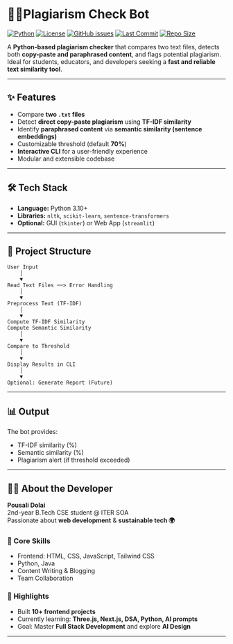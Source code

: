 # 🕵️‍♂️Plagiarism Check Bot

[![Python](https://img.shields.io/badge/Python-3.10+-blue?style=flat-square&logo=python)](https://www.python.org/)
[![License](https://img.shields.io/badge/License-MIT-green?style=flat-square)](LICENSE)
[![GitHub issues](https://img.shields.io/github/issues/yourusername/plagiarism_bot?style=flat-square)](https://github.com/yourusername/plagiarism_bot/issues)
[![Last Commit](https://img.shields.io/github/last-commit/yourusername/plagiarism_bot?style=flat-square&color=yellow)]()
[![Repo Size](https://img.shields.io/github/repo-size/yourusername/plagiarism_bot?style=flat-square&color=orange)]()

A **Python-based plagiarism checker** that compares two text files, detects both **copy-paste and paraphrased content**, and flags potential plagiarism.  
Ideal for students, educators, and developers seeking a **fast and reliable text similarity tool**.

---

## ✨ Features

- Compare **two `.txt` files**
- Detect **direct copy-paste plagiarism** using **TF-IDF similarity**
- Identify **paraphrased content** via **semantic similarity (sentence embeddings)**
- Customizable threshold (default **70%**)
- **Interactive CLI** for a user-friendly experience
- Modular and extensible codebase

---

## 🛠 Tech Stack

- **Language:** Python 3.10+
- **Libraries:** `nltk`, `scikit-learn`, `sentence-transformers`
- **Optional:** GUI (`tkinter`) or Web App (`streamlit`)

---

## 📁 Project Structure

```
User Input
    │
    ▼
Read Text Files ──> Error Handling
    │
    ▼
Preprocess Text (TF-IDF)
    │
    ▼
Compute TF-IDF Similarity
Compute Semantic Similarity
    │
    ▼
Compare to Threshold
    │
    ▼
Display Results in CLI
    │
    ▼
Optional: Generate Report (Future)

```

---

## 📊 Output

The bot provides:
- TF-IDF similarity (%)
- Semantic similarity (%)
- Plagiarism alert (if threshold exceeded)

---

## 👩‍💻 About the Developer

**Pousali Dolai**  
2nd-year B.Tech CSE student @ ITER SOA  
Passionate about **web development** & **sustainable tech 🌍**

### 💼 Core Skills
- Frontend: HTML, CSS, JavaScript, Tailwind CSS
- Python, Java
- Content Writing & Blogging
- Team Collaboration

### 🚀 Highlights
- Built **10+ frontend projects**
- Currently learning: **Three.js, Next.js, DSA, Python, AI prompts**
- Goal: Master **Full Stack Development** and explore **AI Design**

---


